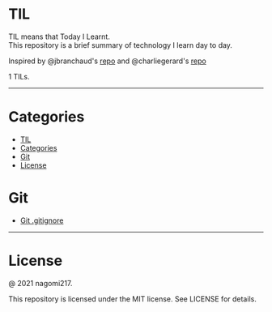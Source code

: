 # TIL

TIL means that Today I Learnt.<br>
This repository is a brief summary of technology I learn day to day.<br>

Inspired by @jbranchaud's [repo](https://github.com/jbranchaud/til) and @charliegerard's [repo](https://github.com/charliegerard/dev-notes)

1 TILs.

---

# Categories

- [TIL](#til)
- [Categories](#categories)
- [Git](#git)
- [License](#license)

# Git

- [Git .gitignore](Git/gitignore.md)

---

# License

@ 2021 nagomi217.

This repository is licensed under the MIT license. See LICENSE for details.
